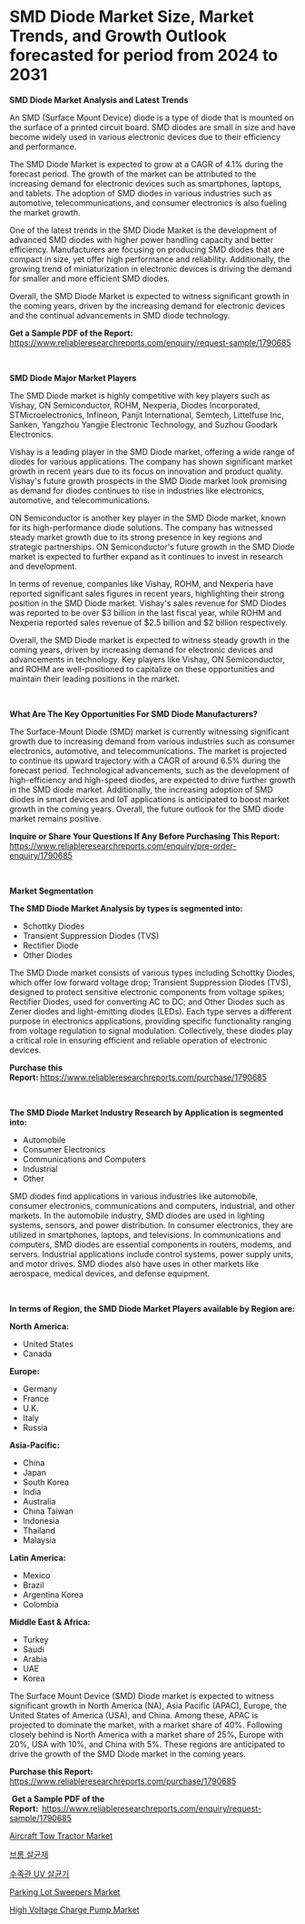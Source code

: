 <p><h1>SMD Diode Market Size, Market Trends, and Growth Outlook forecasted for period from 2024 to 2031</h1></p><p><strong>SMD Diode Market Analysis and Latest Trends</strong></p>
<p><p>An SMD (Surface Mount Device) diode is a type of diode that is mounted on the surface of a printed circuit board. SMD diodes are small in size and have become widely used in various electronic devices due to their efficiency and performance.</p><p>The SMD Diode Market is expected to grow at a CAGR of 4.1% during the forecast period. The growth of the market can be attributed to the increasing demand for electronic devices such as smartphones, laptops, and tablets. The adoption of SMD diodes in various industries such as automotive, telecommunications, and consumer electronics is also fueling the market growth.</p><p>One of the latest trends in the SMD Diode Market is the development of advanced SMD diodes with higher power handling capacity and better efficiency. Manufacturers are focusing on producing SMD diodes that are compact in size, yet offer high performance and reliability. Additionally, the growing trend of miniaturization in electronic devices is driving the demand for smaller and more efficient SMD diodes.</p><p>Overall, the SMD Diode Market is expected to witness significant growth in the coming years, driven by the increasing demand for electronic devices and the continual advancements in SMD diode technology.</p></p>
<p><strong>Get a Sample PDF of the Report:&nbsp;</strong> <a href="https://www.reliableresearchreports.com/enquiry/request-sample/1790685">https://www.reliableresearchreports.com/enquiry/request-sample/1790685</a></p>
<p>&nbsp;</p>
<p><strong>SMD Diode Major Market Players</strong></p>
<p><p>The SMD Diode market is highly competitive with key players such as Vishay, ON Semiconductor, ROHM, Nexperia, Diodes Incorporated, STMicroelectronics, Infineon, Panjit International, Semtech, Littelfuse Inc, Sanken, Yangzhou Yangjie Electronic Technology, and Suzhou Goodark Electronics.</p><p>Vishay is a leading player in the SMD Diode market, offering a wide range of diodes for various applications. The company has shown significant market growth in recent years due to its focus on innovation and product quality. Vishay's future growth prospects in the SMD Diode market look promising as demand for diodes continues to rise in industries like electronics, automotive, and telecommunications.</p><p>ON Semiconductor is another key player in the SMD Diode market, known for its high-performance diode solutions. The company has witnessed steady market growth due to its strong presence in key regions and strategic partnerships. ON Semiconductor's future growth in the SMD Diode market is expected to further expand as it continues to invest in research and development.</p><p>In terms of revenue, companies like Vishay, ROHM, and Nexperia have reported significant sales figures in recent years, highlighting their strong position in the SMD Diode market. Vishay's sales revenue for SMD Diodes was reported to be over $3 billion in the last fiscal year, while ROHM and Nexperia reported sales revenue of $2.5 billion and $2 billion respectively.</p><p>Overall, the SMD Diode market is expected to witness steady growth in the coming years, driven by increasing demand for electronic devices and advancements in technology. Key players like Vishay, ON Semiconductor, and ROHM are well-positioned to capitalize on these opportunities and maintain their leading positions in the market.</p></p>
<p>&nbsp;</p>
<p><strong>What Are The Key Opportunities For SMD Diode Manufacturers?</strong></p>
<p><p>The Surface-Mount Diode (SMD) market is currently witnessing significant growth due to increasing demand from various industries such as consumer electronics, automotive, and telecommunications. The market is projected to continue its upward trajectory with a CAGR of around 6.5% during the forecast period. Technological advancements, such as the development of high-efficiency and high-speed diodes, are expected to drive further growth in the SMD diode market. Additionally, the increasing adoption of SMD diodes in smart devices and IoT applications is anticipated to boost market growth in the coming years. Overall, the future outlook for the SMD diode market remains positive.</p></p>
<p><strong>Inquire or Share Your Questions If Any Before Purchasing This Report:</strong> <a href="https://www.reliableresearchreports.com/enquiry/pre-order-enquiry/1790685">https://www.reliableresearchreports.com/enquiry/pre-order-enquiry/1790685</a></p>
<p>&nbsp;</p>
<p><strong>Market Segmentation</strong></p>
<p><strong>The SMD Diode Market Analysis by types is segmented into:</strong></p>
<p><ul><li>Schottky Diodes</li><li>Transient Suppression Diodes (TVS)</li><li>Rectifier Diode</li><li>Other Diodes</li></ul></p>
<p><p>The SMD Diode market consists of various types including Schottky Diodes, which offer low forward voltage drop; Transient Suppression Diodes (TVS), designed to protect sensitive electronic components from voltage spikes; Rectifier Diodes, used for converting AC to DC; and Other Diodes such as Zener diodes and light-emitting diodes (LEDs). Each type serves a different purpose in electronics applications, providing specific functionality ranging from voltage regulation to signal modulation. Collectively, these diodes play a critical role in ensuring efficient and reliable operation of electronic devices.</p></p>
<p><strong>Purchase this Report:&nbsp;</strong><a href="https://www.reliableresearchreports.com/purchase/1790685">https://www.reliableresearchreports.com/purchase/1790685</a></p>
<p>&nbsp;</p>
<p><strong>The SMD Diode Market Industry Research by Application is segmented into:</strong></p>
<p><ul><li>Automobile</li><li>Consumer Electronics</li><li>Communications and Computers</li><li>Industrial</li><li>Other</li></ul></p>
<p><p>SMD diodes find applications in various industries like automobile, consumer electronics, communications and computers, industrial, and other markets. In the automobile industry, SMD diodes are used in lighting systems, sensors, and power distribution. In consumer electronics, they are utilized in smartphones, laptops, and televisions. In communications and computers, SMD diodes are essential components in routers, modems, and servers. Industrial applications include control systems, power supply units, and motor drives. SMD diodes also have uses in other markets like aerospace, medical devices, and defense equipment.</p></p>
<p>&nbsp;</p>
<p><strong>In terms of Region, the SMD Diode Market Players available by Region are:</strong></p>
<p>
    <p> <strong> North America: </strong>
        <ul>
            <li>United States</li>
            <li>Canada</li>
        </ul>
        </p> 
    <p> <strong> Europe: </strong>
        <ul>
            <li>Germany</li>
            <li>France</li>
            <li>U.K.</li>
            <li>Italy</li>
            <li>Russia</li>
        </ul>
        </p> 
    <p> <strong> Asia-Pacific: </strong>
        <ul>
            <li>China</li>
            <li>Japan</li>
            <li>South Korea</li>
            <li>India</li>
            <li>Australia</li>
            <li>China Taiwan</li>
            <li>Indonesia</li>
            <li>Thailand</li>
            <li>Malaysia</li>
        </ul>
        </p> 
    <p> <strong> Latin America: </strong>
        <ul>
            <li>Mexico</li>
            <li>Brazil</li>
            <li>Argentina Korea</li>
            <li>Colombia</li>
        </ul>
        </p> 
    <p> <strong> Middle East & Africa: </strong>
        <ul>
            <li>Turkey</li>
            <li>Saudi</li>
            <li>Arabia</li>
            <li>UAE</li>
            <li>Korea</li>
        </ul>
    </p>
    </p>
<p><p>The Surface Mount Device (SMD) Diode market is expected to witness significant growth in North America (NA), Asia Pacific (APAC), Europe, the United States of America (USA), and China. Among these, APAC is projected to dominate the market, with a market share of 40%. Following closely behind is North America with a market share of 25%, Europe with 20%, USA with 10%, and China with 5%. These regions are anticipated to drive the growth of the SMD Diode market in the coming years.</p></p>
<p><strong>Purchase this Report: </strong><a href="https://www.reliableresearchreports.com/purchase/1790685">https://www.reliableresearchreports.com/purchase/1790685</a></p>
<p>&nbsp;<strong>Get a Sample PDF of the Report:&nbsp;&nbsp;</strong><a href="https://www.reliableresearchreports.com/enquiry/request-sample/1790685">https://www.reliableresearchreports.com/enquiry/request-sample/1790685</a></p>
<p><strong></strong></p>
<p><p><a href="https://issuu.com/reportprime-2/docs/aircraft-tow-tractor-market-size-2030.pptx">Aircraft Tow Tractor Market</a></p><p><a href="https://github.com/TrevorKruvalis5678/Market-Research-Report-List-1/blob/main/91512269586.md">브롬 살균제</a></p><p><a href="https://github.com/lzuwsfreyoq70/Market-Research-Report-List-1/blob/main/83700409585.md">수족관 UV 살균기</a></p><p><a href="https://issuu.com/reportprime-2/docs/parking-lot-sweepers-market-size-2030.pptx">Parking Lot Sweepers Market</a></p><p><a href="https://github.com/shotows/Market-Research-Report-List-2/blob/main/high-voltage-charge-pump-market.md">High Voltage Charge Pump Market</a></p></p>